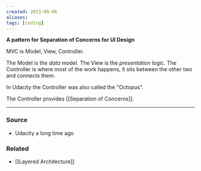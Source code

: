 ```yaml
---
created: 2023-09-06
aliases: 
tags: [coding]
---
```

**A pattern for Separation of Concerns for UI Design**

MVC is Model, View, Controller.

The Model is the *data* model.
The View is the *presentation* logic.
The Controller is where most of the work happens, it sits between the other two and connects them.

In Udacity the Controller was also called the "Octopus".

The Controller provides [[Separation of Concerns]].

---
### Source
- Udacity a long time ago

### Related
- [[Layered Architecture]]
 